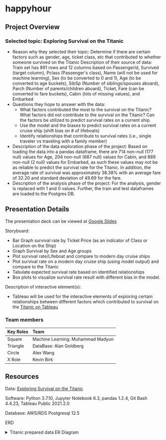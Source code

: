 # happyhour

## Project Overview
 ### Selected topic: Exploring Survival on the Titanic
  - Reason why they selected their topic: Determine if there are certain factors such as gender, age, ticket class, etc that contributed to whether someone survived on the Titanic
  Description of their source of data: Train set has 891 rows and 12 columns based on PassengerId, Survived (target column), Pclass (Passenger's class), Name (will not be used for machine learning), Sex (to be converted to 0 and 1), Age (to be converted to age buckets), SibSp (Number of siblings/spouses aboard), Parch (Number of parents/children aboard), Ticket, Fare (can be converted to fare buckets), Cabin (lots of missing values), and Embarked
  - Questions they hope to answer with the data: 
    - What factors contributed the most to the survival on the Titanic? What factors did not contribute to the survival on the Titanic? Can the factors be utilized to predict survival rates on a current ship.
    - Use the model and the biases to predict survival rates on a current cruise ship (shift bias on # of lifeboats)
    - Identify relationships that contribute to survival rates (i.e., single traveler vs traveling with a family member)
  - Description of the data exploration phase of the project: Based on loading the data into a pandas dataframe, there are 714 non-null (177 null) values for Age, 204 non-null (687 null) values for Cabin, and 889 non-null (2 null) values for Embarked, as such these values may not be as reliable to predict the survival rate for the Titanic. In addition, the average rate of survival was approximately 38.38% with an average fare of 32.20 and standard deviation of 49.69 for the fare.
  - Description of the analysis phase of the project: For the analysis, gender is replaced with 1 and 0 values. Further, the train and test dataframes are loaded to the Postgres DB.

## Presentation Details
The presentation deck can be viewed at [Google Slides](https://docs.google.com/presentation/d/1qMSHVCMOXXqsc5P8uBrMM9QYQQPu_BJBKuw3FCWUnwk/edit#slide=id.p)

Storyboard:

- Bar Graph survival rate by Ticket Price (as an indicator of Class or Location on the Ship)
- Graph Survival by Sex and Age groups
- Plot survival rate/Lifeboat and compare to modern day cruise ships 
- Plot survival rate on a modern day cruise ship (using model output) and compare to the Titanic  
- Tabulate expected survival rate based on identified relationships 
- Box plots to visualize survival rate result with different bias in the model. 

Description of interactive element(s):

- Tableau will be used for the interactive elements of exploring certain relationships between different factors which contributed to survival on the [Titanic on Tableau](https://public.tableau.com/app/profile/alex.wang6199/viz/ExploringSurvivalontheTitanicTableau/AverageSurvivalRateByClass) 


### Team members
| Key Roles | Team                              |
| :-------- | :-------------------------------- |
| Square    | Machine Learning: Muhammad Madyun |
| Triangle  | DataBase: Alan Goldberg           |
| Circle    | Alex Wang                         |
| X Role    | Kevin Birk                        |


## Resources
Data: [Exploring Survival on the Titanic](https://www.kaggle.com/mrisdal/exploring-survival-on-the-titanic)

Software: Python 3.7.10, Jupyter Notebook 6.3, pandas 1.2.4, Git Bash 4.4.23, Tableau Public 2021.2.0

Database: 
AWS/RDS Postgresql 12.5 

ERD
<details><summary>Titanic prepared data ER Diagram</summary>
<p>

![](https://github.com/goldbala55/happyhour/blob/main/images/Titanic_DB_ERD.png)

</p>
</details>
